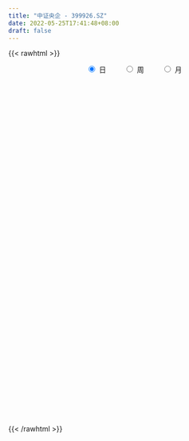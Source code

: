 ```yaml
---
title: "中证央企 - 399926.SZ"
date: 2022-05-25T17:41:48+08:00
draft: false
---
```

{{< rawhtml >}}
    <div style="text-align: center">
        <label style="padding: 1rem;"><input style="margin-right: .5rem" type="radio" name="period" value="D" checked onclick="period_change(this)">日</label>
        <label style="padding: 1rem;"><input style="margin-right: .5rem" type="radio" name="period" value="W" onclick="period_change(this)">周</label>
        <label style="padding: 1rem;"><input style="margin-right: .5rem" type="radio" name="period" value="M" onclick="period_change(this)">月</label>
    </div>
    <div id="chart" style="height: 700px;"></div> 
    <script type="text/javascript">
        const D_v = [262524224.0,255917914.0,270786932.0,260719290.0,312432414.0,366314425.0,449257968.0,411068235.0,290384275.0,252477029.0,273278946.0,300372162.0,263502737.0,265747741.0,258806956.0,221124894.0,232532186.0,277591249.0,316854218.0,310202043.0,364556472.0,369310477.0,312035122.0,313314485.0,268078000.0,458862332.0,413247933.0,434683196.0,390278798.0,371676283.0,355024451.0,336401543.0,269798619.0,230448372.0,220320278.0,257032518.0,241026993.0,246544992.0,256145874.0,289436187.0,263208317.0,260051185.0,203580274.0,218904246.0,170014455.0,170641976.0,161514568.0,166721945.0,120876131.0,147193424.0,224472298.0,257780763.0,200119705.0,191672034.0,199219386.0,193229832.0,227336849.0,205437792.0,151617468.0,156055939.0,158963097.0,159995038.0,204555728.0,183563510.0,195612215.0,188588013.0,220333549.0,227837878.0,145710269.0,114685583.0,158153510.0,117274740.0,82842561.0,141445642.0,103227763.0,118582198.0,133418197.0,86348633.0,106470195.0,114319804.0,96656558.0,89672254.0,105114079.0,64019246.0,67008229.0,63685942.0,94968234.0,93679773.0,155260258.0,118078132.0,117149045.0,132961659.0,163455637.0,153752982.0,130168177.0,206166625.0,141019100.0,137670611.0,135390316.0,129635430.0,119009399.0,93936078.0,92694495.0,85859331.0,70259644.0,128016539.0,255827920.0,183871064.0,225641292.0,171722148.0,134515260.0,135793315.0,124187728.0,99364891.0,140154671.0,116660841.0,91731332.0,112066683.0,108823968.0,88308105.0,93870848.0,104054933.0,133502009.0,116417426.0,95104952.0,133629585.0,128267443.0,96053484.0,71283919.0,79348032.0,73696381.0,75023168.0,66337534.0,86662726.0,74151960.0,68388943.0,105684477.0,109181845.0,117381216.0,97712058.0,118421455.0,86998358.0,82413150.0,103989531.0,70366376.0,72980750.0,67104221.0,76247380.0,109266119.0,97545974.0,26349434.0,114827856.0,107183959.0,79765426.0,74932196.0,86155036.0,82472284.0,69824257.0,90038502.0,96468454.0,80464123.0,66126351.0,59412531.0,91695110.0,91185725.0,67646967.0,75097728.0,59229740.0,61917009.0,58139411.0,66204837.0,55729232.0,49490854.0,77314765.0,88583670.0,89756070.0,65326042.0,94173731.0,81532656.0,92284739.0,117595769.0,80192303.0,91933287.0,82098624.0,117755703.0,120936213.0,142288814.0,87478461.0,101331979.0,81145822.0,56263862.0,54410090.0,77776788.0,67943941.0,85160912.0,79554921.0,129447655.0,147532135.0,109794270.0,83260584.0,87628603.0,58992551.0,71035560.0,64954729.0,77798165.0,82185069.0,83968396.0,106622348.0,89561792.0,83458265.0,71568443.0,78770241.0,67446162.0,123156992.0,79494052.0,71797379.0,67810847.0,55795841.0,111443581.0,69569226.0,52180244.0,46555100.0,44550013.0,44617837.0,51233424.0,40055727.0,63386060.0,62678530.0,55672692.0,77517444.0,66401238.0,48202733.0,51572836.0,52353373.0,44422087.0,40989832.0,45128068.0,52598687.0,40632235.0,40231247.0,42800456.0,37616531.0,35536064.0,41044838.0,38144290.0,39652034.0,83700884.0,69547630.0,53118454.0,59501538.0]
const D_histogram = [0.0,8.4970666667,16.4987891358,20.054713177,22.6899226113,26.9582437116,32.9145786676,33.1819826324,29.436139198,24.7180865899,21.6090222454,14.5111424709,1.2253284495,-3.6760423216,-13.7695145994,-30.8725288426,-34.3025588901,-29.9844957094,-30.5644868187,-42.7583916542,-53.2475171663,-48.5132495893,-52.3121553573,-58.7108735057,-69.4311301467,-70.0424182467,-68.5666034559,-73.0140338885,-62.3526859794,-43.5337728782,-24.277432542,-12.7162578025,-9.0765173657,-3.8045397685,7.0444777696,16.8296049434,24.1630001966,29.9919364887,36.9035310475,38.765737156,25.7792086743,15.2025649425,14.4725731701,11.2321187798,7.398691426,2.9876380273,6.6579143784,7.4474326914,6.9901024246,10.6652966804,21.4039245069,27.6468255355,29.887788288,32.7382121061,33.9303426662,34.3816231034,22.6067272283,16.2252111641,5.6916657126,-6.8002254981,-25.4722633992,-44.9298584622,-56.8903222991,-54.4247392353,-43.2784969659,-32.9820320039,-25.9710221342,-20.4027617921,-18.7308327232,-12.9159216281,-4.9379905362,0.2839110961,3.9351511898,3.9907181292,-0.1966844475,3.658192923,4.5889782433,6.3761821291,10.4247950953,14.0711211185,13.8755108934,14.7566210238,13.2616170659,12.5828777226,9.5580754647,9.1943810699,12.817647934,16.6601684971,22.9437799451,26.5935113933,26.6677799706,29.0433402931,31.4913564612,31.3703962856,31.6460610518,26.4961246974,23.8340472679,22.0893372183,20.3196813531,18.7039498282,14.0466663232,10.7659664304,7.8567733738,3.0071929598,-0.8612669225,2.1888372758,6.9385058921,11.9872772568,16.4848742333,17.6120995597,17.3121830381,14.8688542971,9.91108532,6.6801642887,4.1800517008,0.7979764001,0.0417746253,-0.3924987488,-2.1187263187,-3.5907805404,-3.8619921447,-4.6077072729,-12.9704555951,-17.697927476,-19.2773405486,-15.5515729637,-10.9729835001,-10.1892579851,-9.3863780878,-11.1790364341,-11.0805924183,-11.5136093036,-11.8248501208,-7.5516856785,-5.078816735,-3.6210553269,0.2802889205,3.7492549893,7.961378953,10.6130703034,11.0550182008,9.4241244585,8.3333719828,3.3925836855,0.928079596,-0.3212138459,-2.6097918665,-13.2339873749,-19.1275078409,-19.046085594,-27.193516635,-28.4650644249,-34.1620422829,-35.5288201083,-37.2082823347,-33.5323309924,-33.2846094358,-30.0086672011,-21.7479120152,-16.1035486144,-14.7273756421,-10.8823638562,-6.4946608646,-9.8649030044,-11.1459062584,-14.3206584021,-11.4864692055,-10.2785113792,-5.5347407791,-1.5791991708,3.3526678377,6.3481790082,8.0717977767,13.1607830637,17.9964403687,20.4491512272,21.6856255642,24.5764871863,24.8799304583,25.8455476972,18.2432130198,13.8535044565,7.6170174861,5.7203735263,9.2676390034,11.6469235123,13.441407489,15.1712654023,16.0043252192,14.320051298,10.3675869973,7.8373329245,7.9155399878,7.6677584698,7.3963014113,8.4926037541,10.855974536,14.6363762428,15.6668882374,15.8596102949,13.0802789044,11.1503005505,8.3076003429,4.4362323169,4.7764872703,4.8482019801,4.9428586677,6.5117696717,6.7528885716,4.6718070113,2.018618197,1.7837615301,0.9437020879,1.8617803139,2.7308973529,2.8935963505,0.9952386309,-0.1496686234,-3.6222763598,-6.6820781208,-8.1654305101,-9.3921034402,-9.0583696875,-9.0245280575,-8.9854446342,-8.8494039025,-6.3442241922,-4.4375212682,-2.8778992837,-5.1190127175,-9.224809042,-11.2665362394,-11.8755175182,-11.3276777952,-10.5807790645,-8.5888995124,-7.0598224772,-6.7880346533,-6.0209069285,-4.2600209311,-2.2579151779,-1.5204728645,-0.9893693462,-0.1696485748,0.6859600951,1.5749550043,5.7749638804,8.1766312701,9.6764846655,10.6383096593]
const D_fast = [0.0,10.6213333333,22.7477530864,31.3173554219,39.625045509,50.6329275372,64.8179071601,73.380806783,76.9939981481,78.4554671875,80.7486584043,77.2785642476,64.2990823385,58.478700987,44.9428500594,20.1217036055,8.1160338355,4.9379730889,-3.283139725,-26.1666424741,-49.9676472778,-57.3616920981,-74.2386367054,-95.3150732302,-123.393112408,-141.5150050697,-157.1808411428,-179.8817800476,-184.8086036333,-176.8731337517,-163.686151551,-155.3040412621,-153.9334301667,-149.6125875117,-137.0024505311,-123.0099221215,-109.6357768191,-96.3088564048,-80.1713790841,-68.6177386866,-75.1594649998,-81.935467496,-79.0473159759,-79.4797406712,-81.4634951685,-85.1276390604,-79.7928841147,-77.1415076288,-75.8513122894,-69.5097938635,-53.4201849103,-40.2655774978,-30.5526676733,-19.5176908287,-9.842974602,-0.796288389,-6.9195024571,-9.2447157302,-18.3553447536,-32.5472923388,-57.5873960897,-88.2774557682,-114.4605001799,-125.6011019249,-125.274483897,-123.2235269361,-122.7052725999,-122.2377027057,-125.2484818177,-122.6625511296,-115.9191176717,-110.6262382655,-105.9912103743,-104.9379639026,-109.1745375912,-104.40511199,-102.3270821088,-98.9458326907,-92.2910209507,-85.1269146478,-81.8536471496,-77.2833817633,-75.4629814547,-72.9960013673,-73.6312847591,-71.6963838864,-64.8687050387,-56.8611423514,-44.8415859171,-34.5434766206,-27.8022630506,-18.1658676548,-7.8450123715,-0.1233734757,8.0638065535,9.5379013734,12.8343357609,16.6119600159,19.922224489,22.9824804211,21.8368634969,21.2476552117,20.3026554986,16.2048733245,12.1210967115,15.7184102289,22.2027053182,30.2482959971,38.8671115318,44.3973617482,48.4254909861,49.6993758193,47.2193781722,45.6584982131,44.2033985505,41.0208173498,40.2750592313,39.74266117,37.4867520204,35.1170026636,33.8802930232,31.9826510767,20.3772888557,11.2253351059,4.8265868961,4.66446124,6.4998048287,4.7362158474,3.1925012228,-1.3949162321,-4.0666203209,-7.3780395321,-10.6454928795,-8.2602498568,-7.0570850971,-6.5045875206,-2.5331710432,1.873108773,8.0755774749,13.3805364011,16.5862388488,17.3113762211,18.3039667411,14.2113243652,11.9788401747,10.6492432713,7.7082172841,-6.2244750681,-16.8998724942,-21.5799716458,-36.5257818456,-44.9135957417,-59.1510841704,-69.4000670228,-80.3815998329,-85.0887312387,-93.1621620411,-97.3883866066,-94.5646094245,-92.9461331773,-95.2518041155,-94.1273832937,-91.3633455183,-97.1998134091,-101.2672932278,-108.022209972,-108.0596380767,-109.4213080952,-106.0612226899,-102.5004808744,-96.7304469064,-92.1478909838,-88.4063227712,-80.0271417183,-70.6923743211,-63.1273756558,-56.4694949277,-47.434511509,-40.9110856225,-33.4840814593,-36.5256128818,-37.4519453309,-41.7841779298,-42.250728508,-36.38655328,-31.0955378931,-25.9407020442,-20.4180277802,-15.5838866586,-13.6881477552,-15.0487153066,-15.6196361483,-13.562544088,-11.8933859886,-10.3157676942,-7.096314413,-2.018949997,5.4205457704,10.3677798244,14.5254044557,15.0161427912,15.8737395749,15.1079394531,12.3456295063,13.8800062773,15.1637714822,16.4941428366,19.6909962586,21.6203373014,20.7072074939,18.5586732288,18.7697569445,18.1656230243,19.5491463287,21.1009877059,21.9870857912,20.3375377293,19.1552133192,14.7770364928,10.0467152016,6.5220051848,2.9473063946,1.0164477254,-1.205842659,-3.4131203942,-5.4894306381,-4.5703069758,-3.7729843689,-2.9328372054,-6.4537038185,-12.8657024036,-17.7240636607,-21.3019243191,-23.5860040449,-25.4843000803,-25.6396454063,-25.8755239904,-27.3007448299,-28.0388438371,-27.3429630726,-25.9053361137,-25.5480120165,-25.2642508347,-24.486942207,-23.4598435134,-22.1771098531,-16.5333600069,-12.0875347997,-8.1685602379,-4.5471578292]
const D_slow = [0.0,2.1242666667,6.2489639506,11.2626422449,16.9351228977,23.6746838256,31.9033284925,40.1988241506,47.5578589501,53.7373805976,59.1396361589,62.7674217767,63.073753889,62.1547433086,58.7123646588,50.9942324481,42.4185927256,34.9224687983,27.2813470936,16.5917491801,3.2798698885,-8.8484425088,-21.9264813482,-36.6041997246,-53.9619822613,-71.4725868229,-88.6142376869,-106.867746159,-122.4559176539,-133.3393608735,-139.408719009,-142.5877834596,-144.856912801,-145.8080477431,-144.0469283007,-139.8395270649,-133.7987770157,-126.3007928935,-117.0749101317,-107.3834758427,-100.9386736741,-97.1380324385,-93.5198891459,-90.711859451,-88.8621865945,-88.1152770877,-86.4507984931,-84.5889403202,-82.8414147141,-80.175090544,-74.8241094172,-67.9124030334,-60.4404559613,-52.2559029348,-43.7733172683,-35.1779114924,-29.5262296853,-25.4699268943,-24.0470104662,-25.7470668407,-32.1151326905,-43.3475973061,-57.5701778808,-71.1763626897,-81.9959869311,-90.2414949321,-96.7342504657,-101.8349409137,-106.5176490945,-109.7466295015,-110.9811271356,-110.9101493615,-109.9263615641,-108.9286820318,-108.9778531437,-108.0633049129,-106.9160603521,-105.3220148198,-102.715816046,-99.1980357664,-95.729158043,-92.0400027871,-88.7245985206,-85.5788790899,-83.1893602238,-80.8907649563,-77.6863529728,-73.5213108485,-67.7853658622,-61.1369880139,-54.4700430212,-47.209207948,-39.3363688327,-31.4937697613,-23.5822544983,-16.958223324,-10.999711507,-5.4773772024,-0.3974568641,4.2785305929,7.7901971737,10.4816887813,12.4458821248,13.1976803647,12.9823636341,13.529572953,15.2641994261,18.2610187403,22.3822372986,26.7852621885,31.113307948,34.8305215223,37.3082928523,38.9783339244,40.0233468496,40.2228409497,40.233284606,40.1351599188,39.6054783391,38.707783204,37.7422851678,36.5903583496,33.3477444508,28.9232625818,24.1039274447,20.2160342038,17.4727883287,14.9254738325,12.5788793105,9.784120202,7.0139720974,4.1355697715,1.1793572413,-0.7085641783,-1.9782683621,-2.8835321938,-2.8134599637,-1.8761462163,0.1141985219,2.7674660978,5.531220648,7.8872517626,9.9705947583,10.8187406797,11.0507605787,10.9704571172,10.3180091506,7.0095123069,2.2276353466,-2.5338860518,-9.3322652106,-16.4485313168,-24.9890418875,-33.8712469146,-43.1733174983,-51.5564002463,-59.8775526053,-67.3797194056,-72.8166974094,-76.8425845629,-80.5244284735,-83.2450194375,-84.8686846537,-87.3349104048,-90.1213869694,-93.7015515699,-96.5731688712,-99.142796716,-100.5264819108,-100.9212817035,-100.0831147441,-98.496069992,-96.4781205479,-93.187924782,-88.6888146898,-83.576526883,-78.1551204919,-72.0109986954,-65.7910160808,-59.3296291565,-54.7688259016,-51.3054497874,-49.4011954159,-47.9711020343,-45.6541922835,-42.7424614054,-39.3821095331,-35.5892931826,-31.5882118778,-28.0081990533,-25.4163023039,-23.4569690728,-21.4780840759,-19.5611444584,-17.7120691056,-15.588918167,-12.874924533,-9.2158304724,-5.299108413,-1.3342058393,1.9358638868,4.7234390245,6.8003391102,7.9093971894,9.103519007,10.315569502,11.5512841689,13.1792265869,14.8674487298,16.0354004826,16.5400550319,16.9859954144,17.2219209364,17.6873660148,18.3700903531,19.0934894407,19.3422990984,19.3048819425,18.3993128526,16.7287933224,14.6874356949,12.3394098348,10.0748174129,7.8186853986,5.57232424,3.3599732644,1.7739172163,0.6645368993,-0.0549379216,-1.334691101,-3.6408933615,-6.4575274214,-9.4264068009,-12.2583262497,-14.9035210158,-17.0507458939,-18.8157015132,-20.5127101765,-22.0179369086,-23.0829421414,-23.6474209359,-24.027539152,-24.2748814886,-24.3172936323,-24.1458036085,-23.7520648574,-22.3083238873,-20.2641660698,-17.8450449034,-15.1854674886]
const D_data = [['2015-05-29', 2772.308, 2776.695, 2665.636, 2825.775],['2015-06-01', 2785.83, 2909.841, 2772.896, 2910.428],['2015-06-02', 2916.139, 2959.055, 2892.394, 2959.654],['2015-06-03', 2966.055, 2950.632, 2900.285, 2971.975],['2015-06-04', 2953.837, 2975.083, 2796.034, 2975.692],['2015-06-05', 3019.898, 3037.142, 2957.852, 3047.339],['2015-06-08', 3067.969, 3114.081, 3039.697, 3125.154],['2015-06-09', 3135.288, 3091.366, 3048.444, 3135.288],['2015-06-10', 3046.693, 3063.043, 3015.902, 3101.773],['2015-06-11', 3056.567, 3056.876, 3022.181, 3069.523],['2015-06-12', 3066.414, 3082.477, 3037.912, 3087.723],['2015-06-15', 3089.528, 3027.99, 3019.091, 3106.788],['2015-06-16', 2991.978, 2910.404, 2883.36, 3004.512],['2015-06-17', 2914.658, 2974.104, 2851.755, 2984.152],['2015-06-18', 2961.142, 2869.941, 2867.965, 2980.753],['2015-06-19', 2812.551, 2698.152, 2695.509, 2851.186],['2015-06-23', 2699.895, 2794.306, 2587.803, 2794.798],['2015-06-24', 2812.505, 2873.539, 2791.203, 2875.46],['2015-06-25', 2888.169, 2802.4, 2769.234, 2920.642],['2015-06-26', 2716.515, 2595.813, 2563.991, 2769.317],['2015-06-29', 2660.599, 2518.461, 2402.083, 2665.435],['2015-06-30', 2491.9, 2652.393, 2390.152, 2655.853],['2015-07-01', 2605.671, 2505.254, 2499.84, 2670.917],['2015-07-02', 2500.308, 2396.196, 2342.105, 2510.518],['2015-07-03', 2304.592, 2237.602, 2208.473, 2390.344],['2015-07-06', 2415.748, 2268.57, 2193.771, 2415.748],['2015-07-07', 2188.552, 2229.954, 2138.38, 2244.183],['2015-07-08', 2065.166, 2076.788, 2038.338, 2141.527],['2015-07-09', 2027.748, 2212.285, 1992.431, 2233.257],['2015-07-10', 2221.64, 2333.749, 2202.42, 2373.457],['2015-07-13', 2352.302, 2395.852, 2318.383, 2433.672],['2015-07-14', 2379.844, 2348.029, 2310.34, 2430.931],['2015-07-15', 2310.601, 2260.7, 2222.078, 2336.102],['2015-07-16', 2241.012, 2279.413, 2192.181, 2319.393],['2015-07-17', 2292.47, 2373.68, 2283.225, 2392.292],['2015-07-20', 2379.907, 2405.665, 2361.729, 2427.954],['2015-07-21', 2373.986, 2418.32, 2356.512, 2442.076],['2015-07-22', 2406.881, 2438.367, 2383.59, 2449.475],['2015-07-23', 2438.707, 2496.014, 2433.257, 2506.751],['2015-07-24', 2499.453, 2470.901, 2450.072, 2551.126],['2015-07-27', 2419.475, 2265.62, 2264.837, 2468.352],['2015-07-28', 2173.284, 2234.19, 2141.028, 2298.536],['2015-07-29', 2254.519, 2325.24, 2212.546, 2327.788],['2015-07-30', 2319.109, 2280.161, 2266.906, 2374.175],['2015-07-31', 2254.107, 2248.186, 2225.279, 2297.105],['2015-08-03', 2214.145, 2210.099, 2173.436, 2239.479],['2015-08-04', 2208.009, 2300.8, 2203.623, 2301.223],['2015-08-05', 2302.58, 2270.243, 2255.349, 2325.25],['2015-08-06', 2223.931, 2249.356, 2218.769, 2285.016],['2015-08-07', 2271.947, 2305.344, 2270.752, 2310.461],['2015-08-10', 2348.199, 2434.826, 2344.879, 2442.896],['2015-08-11', 2442.3, 2434.074, 2411.807, 2464.871],['2015-08-12', 2409.846, 2420.883, 2404.846, 2453.995],['2015-08-13', 2408.58, 2459.455, 2379.232, 2459.893],['2015-08-14', 2471.385, 2469.567, 2448.168, 2488.525],['2015-08-17', 2456.865, 2486.548, 2441.535, 2493.935],['2015-08-18', 2486.749, 2320.824, 2318.76, 2490.692],['2015-08-19', 2252.003, 2350.826, 2209.215, 2366.777],['2015-08-20', 2326.998, 2258.134, 2257.779, 2338.239],['2015-08-21', 2222.617, 2167.085, 2153.265, 2260.527],['2015-08-24', 2088.807, 1987.925, 1983.303, 2098.36],['2015-08-25', 1859.877, 1840.906, 1832.124, 1921.759],['2015-08-26', 1845.031, 1801.492, 1763.215, 1913.226],['2015-08-27', 1837.818, 1902.64, 1790.516, 1903.653],['2015-08-28', 1928.858, 1998.208, 1917.235, 2000.9],['2015-08-31', 1990.134, 2002.814, 1930.365, 2004.07],['2015-09-01', 1964.985, 1971.564, 1900.192, 1979.28],['2015-09-02', 1882.08, 1954.806, 1878.732, 1985.26],['2015-09-07', 1948.783, 1895.009, 1888.147, 1992.637],['2015-09-08', 1874.937, 1939.103, 1839.279, 1943.988],['2015-09-09', 1946.169, 1980.716, 1936.633, 1992.83],['2015-09-10', 1950.767, 1964.276, 1942.659, 1993.804],['2015-09-11', 1957.612, 1954.592, 1935.741, 1977.004],['2015-09-14', 1975.816, 1907.131, 1863.243, 1982.298],['2015-09-15', 1861.288, 1828.687, 1818.976, 1882.687],['2015-09-16', 1822.383, 1914.488, 1809.635, 1930.748],['2015-09-17', 1901.879, 1878.78, 1878.78, 1950.132],['2015-09-18', 1885.58, 1886.139, 1869.667, 1902.479],['2015-09-21', 1870.555, 1922.218, 1864.082, 1923.716],['2015-09-22', 1923.617, 1933.481, 1917.766, 1952.789],['2015-09-23', 1901.919, 1891.991, 1882.44, 1919.501],['2015-09-24', 1899.79, 1905.441, 1885.642, 1912.955],['2015-09-25', 1899.163, 1872.334, 1854.233, 1913.407],['2015-09-28', 1867.715, 1874.6, 1837.951, 1877.886],['2015-09-29', 1845.679, 1831.979, 1823.386, 1852.862],['2015-09-30', 1843.77, 1851.955, 1838.008, 1864.549],['2015-10-08', 1918.247, 1908.299, 1904.363, 1926.569],['2015-10-09', 1911.985, 1932.355, 1906.134, 1939.325],['2015-10-12', 1939.77, 1996.26, 1937.173, 2018.586],['2015-10-13', 1981.425, 2000.899, 1976.461, 2005.661],['2015-10-14', 1996.222, 1979.328, 1977.308, 2010.44],['2015-10-15', 1976.442, 2029.947, 1975.396, 2029.947],['2015-10-16', 2044.108, 2062.088, 2029.033, 2064.791],['2015-10-19', 2068.315, 2056.398, 2035.825, 2079.891],['2015-10-20', 2052.421, 2083.175, 2038.009, 2083.465],['2015-10-21', 2084.219, 2022.396, 1987.973, 2103.211],['2015-10-22', 2004.5, 2050.604, 1995.154, 2055.078],['2015-10-23', 2053.962, 2067.417, 2036.759, 2074.996],['2015-10-26', 2088.941, 2074.185, 2058.15, 2094.468],['2015-10-27', 2062.746, 2082.882, 2015.282, 2085.983],['2015-10-28', 2071.115, 2041.748, 2036.906, 2083.21],['2015-10-29', 2048.948, 2048.733, 2034.744, 2066.644],['2015-10-30', 2043.14, 2045.709, 2021.884, 2065.869],['2015-11-02', 2018.196, 2006.522, 2004.283, 2047.167],['2015-11-03', 2010.893, 1997.89, 1989.807, 2020.674],['2015-11-04', 2004.361, 2084.825, 2004.361, 2084.825],['2015-11-05', 2084.646, 2133.025, 2080.331, 2179.531],['2015-11-06', 2126.191, 2173.369, 2121.089, 2177.723],['2015-11-09', 2168.868, 2206.714, 2168.868, 2225.569],['2015-11-10', 2185.879, 2196.943, 2181.179, 2215.242],['2015-11-11', 2194.611, 2199.466, 2172.573, 2202.319],['2015-11-12', 2204.095, 2182.791, 2168.659, 2205.342],['2015-11-13', 2161.646, 2146.291, 2140.383, 2180.711],['2015-11-16', 2113.226, 2157.827, 2111.39, 2157.976],['2015-11-17', 2171.949, 2161.439, 2157.189, 2207.366],['2015-11-18', 2163.282, 2142.149, 2137.485, 2175.616],['2015-11-19', 2144.417, 2169.918, 2134.383, 2170.374],['2015-11-20', 2172.607, 2176.322, 2164.031, 2186.563],['2015-11-23', 2175.517, 2158.949, 2152.269, 2190.659],['2015-11-24', 2155.565, 2156.754, 2125.759, 2157.952],['2015-11-25', 2159.256, 2169.542, 2151.737, 2170.3],['2015-11-26', 2175.389, 2162.74, 2159.371, 2182.97],['2015-11-27', 2153.813, 2040.465, 2026.879, 2156.156],['2015-11-30', 2039.125, 2042.631, 1976.75, 2062.011],['2015-12-01', 2042.29, 2053.907, 2024.711, 2071.185],['2015-12-02', 2051.176, 2115.409, 2038.244, 2116.519],['2015-12-03', 2110.611, 2140.675, 2102.426, 2144.665],['2015-12-04', 2123.76, 2101.47, 2096.173, 2129.004],['2015-12-07', 2102.154, 2100.116, 2085.072, 2108.425],['2015-12-08', 2089.328, 2058.227, 2056.01, 2089.363],['2015-12-09', 2053.128, 2069.591, 2051.357, 2076.202],['2015-12-10', 2066.673, 2053.739, 2050.719, 2088.295],['2015-12-11', 2044.923, 2044.248, 2027.977, 2055.034],['2015-12-14', 2026.978, 2104.719, 2024.243, 2104.877],['2015-12-15', 2099.797, 2095.195, 2086.389, 2108.91],['2015-12-16', 2098.188, 2089.296, 2083.338, 2103.472],['2015-12-17', 2101.758, 2132.725, 2101.758, 2137.785],['2015-12-18', 2140.843, 2148.594, 2139.044, 2169.293],['2015-12-21', 2141.583, 2183.338, 2139.895, 2190.073],['2015-12-22', 2184.656, 2190.076, 2169.462, 2190.521],['2015-12-23', 2189.551, 2180.071, 2179.5, 2209.462],['2015-12-24', 2175.125, 2160.046, 2138.347, 2179.77],['2015-12-25', 2157.838, 2167.84, 2150.793, 2173.886],['2015-12-28', 2170.401, 2109.402, 2109.402, 2174.139],['2015-12-29', 2105.459, 2123.642, 2097.372, 2123.933],['2015-12-30', 2125.23, 2130.612, 2108.234, 2131.196],['2015-12-31', 2127.708, 2108.324, 2108.115, 2135.749],['2016-01-04', 2113.701, 1963.654, 1963.648, 2116.471],['2016-01-05', 1906.219, 1965.78, 1902.653, 1990.002],['2016-01-06', 1968.312, 2009.545, 1965.748, 2010.61],['2016-01-07', 1978.491, 1865.071, 1861.496, 1978.491],['2016-01-08', 1909.733, 1901.495, 1826.71, 1932.055],['2016-01-11', 1869.301, 1798.982, 1798.903, 1894.081],['2016-01-12', 1806.041, 1801.886, 1771.263, 1818.503],['2016-01-13', 1812.409, 1754.97, 1754.783, 1822.263],['2016-01-14', 1708.98, 1792.334, 1705.652, 1794.358],['2016-01-15', 1778.89, 1725.203, 1715.689, 1791.002],['2016-01-18', 1694.892, 1738.208, 1694.223, 1757.302],['2016-01-19', 1736.659, 1801.201, 1728.334, 1805.184],['2016-01-20', 1791.16, 1780.247, 1767.486, 1809.459],['2016-01-21', 1754.482, 1722.17, 1722.17, 1795.382],['2016-01-22', 1740.793, 1745.303, 1704.942, 1757.899],['2016-01-25', 1754.71, 1755.462, 1741.082, 1766.99],['2016-01-26', 1737.183, 1642.099, 1638.9, 1747.312],['2016-01-27', 1649.259, 1634.547, 1572.697, 1655.231],['2016-01-28', 1619.264, 1575.351, 1570.614, 1634.124],['2016-01-29', 1575.074, 1625.793, 1570.999, 1637.59],['2016-02-01', 1622.486, 1593.654, 1572.541, 1625.047],['2016-02-02', 1595.818, 1633.517, 1595.526, 1638.964],['2016-02-03', 1616.11, 1630.001, 1604.428, 1634.991],['2016-02-04', 1635.939, 1652.718, 1635.939, 1661.63],['2016-02-05', 1653.187, 1639.675, 1638.873, 1657.452],['2016-02-15', 1593.143, 1628.407, 1591.239, 1637.004],['2016-02-16', 1637.667, 1684.069, 1637.667, 1687.644],['2016-02-17', 1682.225, 1707.359, 1679.526, 1709.712],['2016-02-18', 1714.543, 1700.412, 1697.561, 1719.547],['2016-02-19', 1696.717, 1700.556, 1687.212, 1707.648],['2016-02-22', 1719.961, 1740.359, 1714.252, 1746.249],['2016-02-23', 1740.103, 1726.622, 1707.899, 1742.295],['2016-02-24', 1720.631, 1749.811, 1716.513, 1749.968],['2016-02-25', 1746.998, 1633.956, 1626.183, 1746.998],['2016-02-26', 1647.155, 1646.998, 1617.186, 1658.945],['2016-02-29', 1641.793, 1596.438, 1567.049, 1642.039],['2016-03-01', 1598.341, 1627.169, 1586.713, 1637.338],['2016-03-02', 1628.737, 1699.227, 1628.002, 1701.239],['2016-03-03', 1700.162, 1702.761, 1695.9, 1715.846],['2016-03-04', 1695.695, 1710.973, 1675.071, 1717.39],['2016-03-07', 1722.251, 1725.87, 1710.23, 1737.031],['2016-03-08', 1724.785, 1729.312, 1667.988, 1729.781],['2016-03-09', 1691.147, 1703.372, 1676.94, 1703.754],['2016-03-10', 1693.567, 1665.742, 1665.102, 1703.097],['2016-03-11', 1652.304, 1669.798, 1647.89, 1673.911],['2016-03-14', 1681.155, 1698.961, 1676.957, 1716.518],['2016-03-15', 1694.388, 1697.744, 1673.464, 1699.009],['2016-03-16', 1694.378, 1699.428, 1691.962, 1706.921],['2016-03-17', 1703.738, 1722.818, 1693.362, 1730.938],['2016-03-18', 1729.812, 1753.833, 1725.893, 1765.878],['2016-03-21', 1768.813, 1796.937, 1765.637, 1805.31],['2016-03-22', 1784.082, 1786.662, 1776.503, 1800.043],['2016-03-23', 1781.211, 1791.673, 1772.786, 1794.372],['2016-03-24', 1777.628, 1759.066, 1759.066, 1784.7],['2016-03-25', 1756.364, 1767.142, 1752.487, 1770.884],['2016-03-28', 1774.4, 1751.387, 1747.12, 1786.169],['2016-03-29', 1751.629, 1726.439, 1718.402, 1754.59],['2016-03-30', 1740.352, 1774.567, 1740.352, 1774.916],['2016-03-31', 1782.412, 1777.573, 1770.671, 1791.136],['2016-04-01', 1774.786, 1783.808, 1752.632, 1783.825],['2016-04-05', 1780.326, 1813.173, 1776.114, 1816.773],['2016-04-06', 1804.586, 1808.774, 1795.031, 1815.746],['2016-04-07', 1814.656, 1781.467, 1781.037, 1816.886],['2016-04-08', 1769.54, 1766.46, 1752.122, 1773.626],['2016-04-11', 1780.643, 1792.859, 1780.643, 1804.188],['2016-04-12', 1791.466, 1785.894, 1773.472, 1793.479],['2016-04-13', 1797.846, 1811.766, 1797.846, 1830.819],['2016-04-14', 1821.528, 1820.424, 1804.896, 1825.87],['2016-04-15', 1823.003, 1819.305, 1812.151, 1827.242],['2016-04-18', 1807.998, 1793.065, 1787.225, 1807.998],['2016-04-19', 1801.496, 1797.35, 1788.422, 1805.517],['2016-04-20', 1802.162, 1756.815, 1717.06, 1804.329],['2016-04-21', 1746.261, 1742.628, 1738.357, 1765.046],['2016-04-22', 1731.685, 1746.337, 1728.241, 1746.61],['2016-04-25', 1740.905, 1737.075, 1722.165, 1741.904],['2016-04-26', 1735.715, 1748.4, 1730.456, 1748.716],['2016-04-27', 1749.059, 1739.651, 1737.63, 1754.394],['2016-04-28', 1741.059, 1733.635, 1716.184, 1743.698],['2016-04-29', 1727.893, 1728.798, 1724.903, 1736.163],['2016-05-03', 1729.09, 1759.928, 1723.205, 1760.16],['2016-05-04', 1754.189, 1760.243, 1750.764, 1768.019],['2016-05-05', 1757.569, 1762.405, 1751.72, 1765.424],['2016-05-06', 1762.202, 1709.598, 1709.598, 1764.853],['2016-05-09', 1700.619, 1662.877, 1657.746, 1700.619],['2016-05-10', 1657.442, 1663.111, 1656.238, 1673.12],['2016-05-11', 1669.088, 1663.444, 1652.824, 1676.012],['2016-05-12', 1647.752, 1666.908, 1632.438, 1669.813],['2016-05-13', 1662.538, 1662.175, 1655.432, 1675.164],['2016-05-16', 1656.578, 1675.231, 1650.373, 1675.231],['2016-05-17', 1674.279, 1670.137, 1663.817, 1680.559],['2016-05-18', 1660.717, 1650.891, 1635.795, 1660.83],['2016-05-19', 1648.31, 1651.736, 1648.028, 1664.333],['2016-05-20', 1643.592, 1663.703, 1639.445, 1663.824],['2016-05-23', 1664.985, 1670.984, 1663.316, 1674.981],['2016-05-24', 1668.303, 1657.643, 1650.987, 1668.407],['2016-05-25', 1666.652, 1654.041, 1650.223, 1671.132],['2016-05-26', 1653.005, 1657.389, 1635.278, 1661.493],['2016-05-27', 1656.308, 1659.132, 1651.666, 1666.44],['2016-05-30', 1655.999, 1661.773, 1645.411, 1667.381],['2016-05-31', 1662.666, 1716.755, 1662.666, 1717.241],['2016-06-01', 1715.76, 1714.695, 1711.984, 1724.725],['2016-06-02', 1712.801, 1718.431, 1707.876, 1718.918],['2016-06-03', 1722.408, 1724.171, 1713.466, 1729.112]]
const W_v = [158121238.0,167788323.0,122900121.0,186941578.0,126728696.0,130636215.0,108601048.0,91732859.0,76968060.0,129191880.0,107037025.0,140777956.0,110822130.0,176238898.0,205060287.0,145719956.0,142895826.0,92799840.0,125335103.0,82362240.0,95610753.0,105805721.0,94314902.0,67489813.0,160572772.0,149574178.0,116907100.0,158505394.0,158794473.0,194648797.0,210719625.0,186371489.0,219794867.0,159106660.0,121834708.0,56506123.0,141939818.0,163249982.0,191552796.0,114647002.0,169042111.0,136519048.0,121651583.0,158239131.0,119306053.0,132576088.0,82471540.0,106860900.0,114903450.0,122483260.0,116660014.0,93578175.0,100269219.0,109346120.0,101078618.0,109197389.0,109590142.0,146956014.0,175176936.0,125734364.0,121478222.0,136277211.0,119307774.0,135699794.0,119257925.0,120929663.0,106228587.0,85836983.0,101331447.0,182366904.0,205853118.0,225147594.0,221060632.0,114746852.0,236566586.0,289121834.0,292382693.0,314891064.0,299643022.0,235079770.0,219059175.0,265773726.0,184191405.0,200198355.0,185993316.0,90127813.0,144646853.0,149019249.0,167030749.0,62119641.0,168599746.0,192163366.0,227893781.0,216244043.0,168139873.0,73100941.0,153879550.0,245948283.0,191918861.0,217791318.0,207090786.0,193242147.0,168104078.0,176660394.0,236002921.0,186577707.0,231906013.0,220242877.0,430126066.0,155554934.0,227904642.0,32254650.0,187901671.0,239252219.0,216262946.0,224010478.0,165953673.0,175048617.0,271843591.0,234606650.0,274047089.0,179143019.0,166040875.0,143163948.0,122211471.0,154068070.0,135510361.0,152145719.0,111800586.0,29354602.0,240810862.0,268823046.0,245351909.0,232467337.0,205765735.0,220046470.0,241653985.0,187135741.0,221849679.0,167054872.0,157751455.0,89560074.0,139227366.0,163404856.0,129033145.0,142789860.0,107978507.0,154211782.0,163277576.0,138704496.0,206158695.0,225703022.0,287973023.0,306901447.0,432160641.0,365708209.0,310144198.0,314325692.0,251223445.0,381513660.0,310807755.0,462885300.0,415991403.0,157502839.0,278033711.0,472686395.0,322678547.0,537567921.0,636174661.0,677191380.0,394920400.0,830134754.0,1292308637.0,1399375807.0,1212194286.0,1344541655.0,765169700.0,1243693692.0,794139045.0,1012191259.0,751923421.0,691328737.0,538871496.0,213203971.0,441543597.0,750975758.0,732779748.0,1258293234.0,1317180896.0,1283160808.0,1151657741.0,1649183383.0,1889815852.0,1466410603.0,1326677035.0,1194581104.0,1124297892.0,1560641968.0,1466170975.0,1676466453.0,1309554490.0,1137179696.0,1627294556.0,2068748542.0,1411993263.0,1290186564.0,1115758477.0,766948044.0,1073264186.0,933677880.0,902689588.0,636759440.0,618666663.0,583022433.0,512232890.0,194713417.0,188648007.0,686904731.0,768777495.0,570665718.0,723834498.0,791859743.0,559978418.0,528559863.0,569472890.0,365689034.0,444069951.0,502926237.0,314440878.0,424236763.0,430508901.0,402921687.0,385038061.0,301220229.0,370471401.0,465779198.0,555012641.0,380630214.0,439884217.0,487208143.0,379941919.0,351210848.0,420664826.0,356799739.0,227012101.0,259254726.0,262952267.0,219580069.0,195142179.0,305520540.0]
const W_histogram = [0.0,-3.1772262108,-7.8595641685,-11.5271657003,-15.6546042281,-14.0658159377,-15.4550286496,-16.7225487224,-16.6760881999,-17.3615794499,-19.9883193818,-17.5461044412,-19.387655311,-12.9684295939,-5.7443450746,-2.5085487109,-2.0471022284,-2.5758514936,-2.9846753934,-4.2054352464,-7.83514661,-10.1167717227,-10.7561999846,-11.9997828129,-8.5484649412,-2.1624328898,2.7428153329,6.9513864563,10.3616197457,15.6401062779,19.4531759332,20.6363574536,18.8890847986,15.1342618028,9.5499010826,7.4064874193,7.9114531692,9.9242723053,10.566954846,12.6327707952,11.4741426412,8.3344413852,6.3393363332,6.3426815055,3.1865650053,2.2258585442,0.0651706603,-2.7461388546,-4.1260607702,-5.7403761795,-7.1777265295,-9.3365306095,-10.3056429546,-8.8067611026,-9.2399889197,-9.7241567488,-10.8977023248,-7.3943376555,-4.6168823475,-6.0602034819,-3.8261614984,-1.3417307896,1.5013750735,1.4193136604,3.380527684,2.655921297,0.3943152808,-0.093917003,-1.7901241337,1.0405879498,6.3113315275,9.7211935714,15.3391047495,20.062015244,21.0069698534,23.5008821965,23.315926188,26.4355702144,27.5748373218,22.2652163755,19.572374576,14.7315880521,8.632020224,6.2827001023,1.1348609651,-2.4432808276,-5.6518469808,-5.770666879,-8.5255124305,-8.5769234395,-6.4425068114,-2.5887932612,-0.2261884627,1.6105300028,-1.113557905,-5.1792986285,-11.0121030307,-17.8296502417,-20.2845377065,-19.4976465283,-19.7681587091,-17.9981010547,-14.8247488598,-11.5388778113,-8.1166864701,-6.2090378841,-3.4533941694,0.0606136458,6.2731225077,8.0989942449,7.0898226693,6.6695336294,8.0656680917,7.5186178301,5.0108968885,4.1213599873,1.5189811485,1.1015828209,3.0429587822,5.5544277888,6.9552628866,6.0989246622,1.4834028274,-0.5196925539,-2.2100354313,-5.9613632428,-8.3544254223,-7.1971698711,-6.8651640792,-5.7043369834,-2.5348234549,-0.623847177,-1.4265309586,-1.8076814262,-3.4854340509,-2.8624227983,-2.5198098812,-1.0325219316,2.3838794836,3.3052132999,1.7187693823,0.2960053825,-1.2539026767,-1.2245670397,-0.3266687499,0.9185018761,1.2547231375,3.0613560513,2.7342574356,3.6124667174,5.4425446982,6.7662330583,7.4628212223,10.4505435108,14.1574127578,16.423183448,17.9291182123,18.4126928686,16.7177331894,19.1449419369,19.9636300558,18.9427452295,18.1768006788,17.1812321959,16.2255457906,13.430075483,8.7715331947,9.7703861082,9.8796382862,9.9428947021,9.2671548176,15.4299308986,27.4669089392,36.2818975439,47.705547732,52.8289459163,56.1110941743,54.6444601329,52.0231935912,44.9122313213,32.0974321868,16.0091237877,8.5543946971,3.3150381062,1.1927586683,-4.8903096345,-6.1614715152,2.5825289081,9.384391656,17.8384957816,26.660243185,42.2415700026,52.9167959702,59.1638584576,48.7620793433,40.9736595448,43.9336791941,38.447847486,47.220908447,50.6356974386,22.9777100522,-4.7628972865,-47.4193784048,-68.0845725608,-77.3151457419,-75.0625073057,-85.9769867772,-86.5154056448,-73.4922616503,-82.2682065748,-95.5334837223,-102.6919380851,-102.6572832646,-102.2368204718,-97.8760559841,-91.4706432028,-77.4795063645,-56.142314883,-39.1305024607,-27.3577930005,-9.8913259086,0.3757837621,9.2359632973,6.1422057842,8.2674056017,5.9885262499,11.3659612623,15.8035432459,14.3569918693,-0.1356836879,-20.0965778849,-29.8593797321,-41.5599611384,-45.2542520496,-40.6341843758,-38.2556455026,-29.8188665582,-24.6696341199,-13.8040666416,-4.4073079366,3.8005173098,8.6535181708,15.6092079345,15.4535253351,14.3508610255,12.5737407564,8.6372601148,6.6579434441,5.6046995528,9.6166862581]
const W_fast = [0.0,-3.9715327635,-10.6187617633,-17.1681547202,-25.2092443051,-27.1369099991,-32.3898798733,-37.8380371267,-41.9605986542,-46.9864847666,-54.610304544,-56.5546157138,-63.2430804113,-60.0659620927,-54.2779638421,-51.669304656,-51.7196337307,-52.8923458692,-54.0473386174,-56.319457282,-61.9079552981,-66.7187733415,-70.0472515995,-74.290780131,-72.9765784946,-67.1311546656,-61.5402026097,-55.5937848723,-49.5931466465,-40.4046335448,-31.7282699062,-25.3859990223,-22.4110004777,-22.3822580228,-25.5791434724,-25.8709352808,-23.3881062386,-18.8942190262,-15.609797774,-10.385789126,-8.6758816197,-9.7319725294,-10.1422434982,-8.5532279495,-10.9127031983,-11.3169450234,-13.4613402423,-16.9591844708,-19.370621579,-22.4200310332,-25.6518130154,-30.1447497478,-33.6902728316,-34.3930812553,-37.1363063023,-40.0515133186,-43.9494844758,-42.2947042204,-40.6714694993,-43.6298415041,-42.3523398952,-40.2033418838,-36.9848922523,-36.7121252503,-33.9057793058,-33.9664053685,-36.1294325645,-36.6411440991,-38.7848822632,-35.6940231922,-28.8454467327,-23.0052862959,-13.5525989304,-3.8141846249,2.3825124478,10.7516453401,16.3956708786,26.1242074586,34.1571838964,34.413867044,36.6141188885,35.4562293776,31.5146666055,30.7360215094,25.8718976134,21.6829356139,17.0614077155,15.4999210975,10.6136974384,8.4180555695,8.9418454947,12.1483607297,14.4544184125,16.6937693788,13.6912919947,8.3307266141,-0.2551035458,-11.5300633173,-19.0560852087,-23.1436056626,-28.3561575206,-31.0856251299,-31.61846015,-31.2173085543,-29.8242888306,-29.4688997156,-27.5766045433,-24.0474433167,-16.2666538278,-12.4160335294,-11.6527494377,-10.4056550702,-6.993103585,-5.660499389,-6.9154961085,-6.7746930129,-8.9973265646,-9.139329187,-6.4372135301,-2.5371375763,0.6025132431,1.2709061843,-2.9737649437,-5.1067834634,-7.3496351986,-12.5913038208,-17.0729723559,-17.7150092725,-19.0992945004,-19.3645516504,-16.8287439856,-15.073729502,-16.2330460233,-17.0661168474,-19.6152279849,-19.7078224318,-19.995161985,-18.7660045183,-14.7536332322,-13.0059960909,-14.1627476629,-15.5115103172,-17.3748940455,-17.6517001684,-16.8354690661,-15.360672971,-14.7107709253,-12.1387989986,-11.7823332555,-10.0010072943,-6.810293139,-3.7950465144,-1.2327530447,4.3676051215,11.613827558,17.9853941101,23.9736084275,29.0603563009,31.5448299191,38.7582741508,44.5678697836,48.2826712648,52.0609268838,55.3606664498,58.4613664922,59.0234150554,56.5577560658,59.9992055062,62.5783672558,65.1273473473,66.7683961671,76.7886549728,95.6923602482,113.5778232389,136.92786036,155.2584950234,172.5684168249,184.7628978167,195.1474296728,199.2645252333,194.4740841455,182.3880566933,177.071926277,172.6613292127,170.8372394419,163.5315937304,160.7200639709,170.1096966212,179.2576572831,192.1713853541,207.6581935538,233.799912872,257.7043378322,278.742364934,280.5311056555,282.9861007433,296.929540191,301.0556703544,321.6339584272,337.7076717784,315.7941119051,286.8627802448,232.3514545253,194.665117229,166.1057576125,149.5927692223,117.1840430564,95.0167727777,89.6668513596,60.3238547914,23.1752067134,-9.6562321708,-35.2858981663,-60.4246404915,-80.5328899999,-96.9951380193,-102.3738777721,-95.0722650113,-87.8430782043,-82.9098169941,-67.9161813794,-57.5551257681,-46.3859554087,-47.9441614756,-43.7521102577,-44.533858047,-36.314932719,-27.926464924,-25.7837683332,-40.3103648125,-65.2954034807,-82.5230502608,-104.6136219517,-119.6214758753,-125.1599542955,-132.345326798,-131.3632644932,-132.3814405849,-124.9668897669,-116.671958046,-107.5140034722,-100.4976230685,-89.6396313212,-85.9319325868,-83.44688164,-82.08056672,-83.8577323329,-84.1725631426,-83.8246321458,-77.4084738759]
const W_slow = [0.0,-0.7943065527,-2.7591975948,-5.6409890199,-9.5546400769,-13.0710940614,-16.9348512238,-21.1154884044,-25.2845104543,-29.6249053168,-34.6219851622,-39.0085112725,-43.8554251003,-47.0975324988,-48.5336187674,-49.1607559451,-49.6725315023,-50.3164943756,-51.062663224,-52.1140220356,-54.0728086881,-56.6020016188,-59.2910516149,-62.2909973181,-64.4281135534,-64.9687217759,-64.2830179426,-62.5451713286,-59.9547663922,-56.0447398227,-51.1814458394,-46.022356476,-41.3000852763,-37.5165198256,-35.129044555,-33.2774227002,-31.2995594079,-28.8184913315,-26.17675262,-23.0185599212,-20.1500242609,-18.0664139146,-16.4815798313,-14.895909455,-14.0992682036,-13.5428035676,-13.5265109025,-14.2130456162,-15.2445608087,-16.6796548536,-18.474086486,-20.8082191384,-23.384629877,-25.5863201527,-27.8963173826,-30.3273565698,-33.051782151,-34.9003665649,-36.0545871517,-37.5696380222,-38.5261783968,-38.8616110942,-38.4862673258,-38.1314389107,-37.2863069897,-36.6223266655,-36.5237478453,-36.547227096,-36.9947581295,-36.734611142,-35.1567782601,-32.7264798673,-28.8917036799,-23.8761998689,-18.6244574056,-12.7492368564,-6.9202553094,-0.3113627558,6.5823465746,12.1486506685,17.0417443125,20.7246413255,22.8826463815,24.4533214071,24.7370366484,24.1262164415,22.7132546963,21.2705879765,19.1392098689,16.994979009,15.3843523062,14.7371539909,14.6806068752,15.0832393759,14.8048498997,13.5100252426,10.7569994849,6.2995869244,1.2284524978,-3.6459591343,-8.5879988115,-13.0875240752,-16.7937112902,-19.678430743,-21.7076023605,-23.2598618315,-24.1232103739,-24.1080569625,-22.5397763355,-20.5150277743,-18.742572107,-17.0751886996,-15.0587716767,-13.1791172192,-11.926392997,-10.8960530002,-10.5163077131,-10.2409120079,-9.4801723123,-8.0915653651,-6.3527496435,-4.8280184779,-4.4571677711,-4.5870909095,-5.1395997674,-6.629940578,-8.7185469336,-10.5178394014,-12.2341304212,-13.660214667,-14.2939205308,-14.449882325,-14.8065150647,-15.2584354212,-16.1297939339,-16.8453996335,-17.4753521038,-17.7334825867,-17.1375127158,-16.3112093908,-15.8815170452,-15.8075156996,-16.1209913688,-16.4271331287,-16.5088003162,-16.2791748472,-15.9654940628,-15.20015505,-14.5165906911,-13.6134740117,-12.2528378372,-10.5612795726,-8.695574267,-6.0829383893,-2.5435851999,1.5622106621,6.0444902152,10.6476634324,14.8270967297,19.6133322139,24.6042397279,29.3399260353,33.884126205,38.1794342539,42.2358207016,45.5933395723,47.786222871,50.2288193981,52.6987289696,55.1844526451,57.5012413495,61.3587240742,68.225451309,77.295925695,89.222312628,102.4295491071,116.4573226506,130.1184376839,143.1242360816,154.352293912,162.3766519587,166.3789329056,168.5175315799,169.3462911065,169.6444807735,168.4219033649,166.8815354861,167.5271677131,169.8732656271,174.3328895725,180.9979503688,191.5583428694,204.787541862,219.5785064764,231.7690263122,242.0124411984,252.9958609969,262.6078228684,274.4130499802,287.0719743398,292.8164018529,291.6256775313,279.7708329301,262.7496897899,243.4209033544,224.655276528,203.1610298337,181.5321784225,163.1591130099,142.5920613662,118.7086904356,93.0357059144,67.3713850982,41.8121799803,17.3431659843,-5.5244948164,-24.8943714076,-38.9299501283,-48.7125757435,-55.5520239936,-58.0248554708,-57.9309095303,-55.6219187059,-54.0863672599,-52.0195158595,-50.522384297,-47.6808939814,-43.7300081699,-40.1407602026,-40.1746811245,-45.1988255958,-52.6636705288,-63.0536608134,-74.3672238258,-84.5257699197,-94.0896812954,-101.5443979349,-107.7118064649,-111.1628231253,-112.2646501095,-111.314520782,-109.1511412393,-105.2488392557,-101.3854579219,-97.7977426655,-94.6543074764,-92.4949924477,-90.8305065867,-89.4293316985,-87.025160134]
const W_data = [['2011-07-22', 1559.131, 1526.712, 1522.282, 1561.439],['2011-07-29', 1517.879, 1476.926, 1465.784, 1518.985],['2011-08-05', 1475.019, 1432.037, 1419.443, 1484.907],['2011-08-12', 1416.501, 1413.704, 1323.541, 1425.496],['2011-08-19', 1417.113, 1374.775, 1362.845, 1437.303],['2011-08-26', 1375.293, 1425.984, 1359.791, 1428.445],['2011-09-02', 1415.957, 1375.19, 1369.109, 1427.005],['2011-09-09', 1364.281, 1353.858, 1333.437, 1372.421],['2011-09-16', 1337.128, 1350.282, 1322.515, 1361.253],['2011-09-23', 1342.914, 1321.774, 1302.352, 1370.922],['2011-09-30', 1313.212, 1268.853, 1264.03, 1327.275],['2011-10-14', 1272.177, 1311.555, 1247.394, 1318.768],['2011-10-21', 1313.75, 1238.727, 1237.959, 1325.528],['2011-10-28', 1241.537, 1335.21, 1232.723, 1344.61],['2011-11-04', 1332.743, 1367.982, 1313.179, 1373.8],['2011-11-11', 1362.692, 1336.083, 1331.037, 1370.486],['2011-11-18', 1346.653, 1302.45, 1299.416, 1369.244],['2011-11-25', 1302.137, 1280.855, 1276.01, 1305.377],['2011-12-02', 1283.643, 1270.338, 1247.884, 1309.399],['2011-12-09', 1270.804, 1245.478, 1238.372, 1270.852],['2011-12-16', 1243.066, 1189.692, 1160.959, 1245.883],['2011-12-23', 1181.419, 1175.428, 1141.709, 1202.662],['2011-12-30', 1169.567, 1171.421, 1133.629, 1182.858],['2012-01-06', 1178.021, 1140.909, 1123.205, 1182.536],['2012-01-13', 1141.201, 1188.448, 1131.993, 1224.766],['2012-01-20', 1180.543, 1238.392, 1158.676, 1240.394],['2012-02-03', 1240.191, 1241.478, 1200.846, 1244.535],['2012-02-10', 1243.229, 1252.318, 1210.356, 1263.848],['2012-02-17', 1239.346, 1261.196, 1234.712, 1269.503],['2012-02-24', 1276.931, 1310.361, 1253.904, 1310.361],['2012-03-02', 1314.677, 1323.109, 1293.855, 1329.98],['2012-03-09', 1326.899, 1312.867, 1285.06, 1331.058],['2012-03-16', 1312.194, 1284.244, 1263.009, 1330.422],['2012-03-23', 1282.456, 1252.184, 1248.025, 1288.124],['2012-03-30', 1252.098, 1208.629, 1193.626, 1259.877],['2012-04-06', 1205.988, 1232.715, 1202.366, 1236.616],['2012-04-13', 1228.708, 1263.009, 1205.665, 1269.232],['2012-04-20', 1255.148, 1291.617, 1245.451, 1291.643],['2012-04-27', 1289.873, 1285.954, 1260.176, 1298.976],['2012-05-04', 1300.069, 1316.953, 1292.066, 1317.347],['2012-05-11', 1310.134, 1285.597, 1285.319, 1317.619],['2012-05-18', 1293.652, 1254.325, 1251.183, 1294.772],['2012-05-25', 1254.44, 1258.164, 1248.76, 1279.444],['2012-06-01', 1253.908, 1280.664, 1245.795, 1297.35],['2012-06-08', 1264.669, 1234.258, 1232.159, 1267.623],['2012-06-15', 1235.443, 1250.805, 1232.784, 1258.678],['2012-06-21', 1254.974, 1226.277, 1221.52, 1261.072],['2012-06-29', 1220.734, 1201.567, 1181.607, 1220.734],['2012-07-06', 1206.04, 1203.269, 1180.362, 1213.641],['2012-07-13', 1194.713, 1185.959, 1163.444, 1200.904],['2012-07-20', 1187.316, 1172.193, 1154.963, 1189.033],['2012-07-27', 1163.981, 1143.947, 1139.821, 1165.451],['2012-08-03', 1144.414, 1139.322, 1124.344, 1149.87],['2012-08-10', 1137.069, 1160.521, 1136.039, 1164.855],['2012-08-17', 1158.049, 1128.122, 1119.792, 1158.049],['2012-08-24', 1120.427, 1113.215, 1112.228, 1133.714],['2012-08-31', 1110.398, 1087.261, 1079.054, 1110.398],['2012-09-07', 1085.906, 1140.01, 1079.975, 1150.938],['2012-09-14', 1140.158, 1138.064, 1129.453, 1146.815],['2012-09-21', 1136.299, 1079.226, 1074.686, 1137.546],['2012-09-28', 1073.761, 1118.063, 1067.04, 1120.077],['2012-10-12', 1117.411, 1126.405, 1103.805, 1139.029],['2012-10-19', 1126.759, 1139.901, 1113.329, 1143.795],['2012-10-26', 1134.671, 1106.427, 1101.066, 1146.853],['2012-11-02', 1103.909, 1133.683, 1095.514, 1134.931],['2012-11-09', 1132.429, 1100.517, 1097.109, 1138.96],['2012-11-16', 1100.878, 1069.145, 1062.175, 1108.378],['2012-11-23', 1068.271, 1078.813, 1059.731, 1082.788],['2012-11-30', 1076.233, 1051.731, 1037.299, 1078.911],['2012-12-07', 1050.666, 1105.991, 1041.637, 1108.205],['2012-12-14', 1110.223, 1156.387, 1104.251, 1157.427],['2012-12-21', 1157.392, 1158.214, 1149.218, 1179.333],['2012-12-28', 1157.834, 1216.065, 1157.16, 1216.957],['2013-01-04', 1217.381, 1243.368, 1217.381, 1255.964],['2013-01-11', 1240.739, 1224.858, 1220.693, 1252.647],['2013-01-18', 1221.413, 1269.251, 1221.021, 1278.917],['2013-01-25', 1277.539, 1259.342, 1258.026, 1305.641],['2013-02-01', 1261.97, 1328.206, 1261.91, 1328.832],['2013-02-08', 1330.286, 1337.089, 1314.116, 1343.799],['2013-02-22', 1343.366, 1266.291, 1262.579, 1345.15],['2013-03-01', 1270.706, 1296.268, 1248.767, 1302.472],['2013-03-08', 1274.323, 1265.374, 1235.4, 1289.891],['2013-03-15', 1262.662, 1232.401, 1217.44, 1276.29],['2013-03-22', 1227.117, 1265.854, 1209.827, 1268.238],['2013-03-29', 1270.185, 1216.917, 1212.361, 1274.89],['2013-04-03', 1213.02, 1215.874, 1210.979, 1233.487],['2013-04-12', 1195.933, 1202.179, 1187.492, 1225.517],['2013-04-19', 1199.158, 1230.432, 1180.669, 1234.062],['2013-04-26', 1225.422, 1186.73, 1184.439, 1231.111],['2013-05-03', 1182.694, 1208.712, 1178.669, 1219.957],['2013-05-10', 1212.64, 1238.045, 1212.347, 1241.379],['2013-05-17', 1239.347, 1274.374, 1218.711, 1277.218],['2013-05-24', 1276.936, 1273.525, 1261.042, 1290.672],['2013-05-31', 1271.252, 1281.013, 1268.477, 1302.197],['2013-06-07', 1281.593, 1223.766, 1219.279, 1290.608],['2013-06-14', 1206.794, 1188.012, 1167.224, 1206.794],['2013-06-21', 1190.454, 1134.221, 1113.664, 1192.644],['2013-06-28', 1131.344, 1077.17, 999.11, 1131.344],['2013-07-05', 1071.176, 1091.915, 1061.5, 1102.778],['2013-07-12', 1077.09, 1111.869, 1053.982, 1146.984],['2013-07-19', 1117.914, 1083.365, 1082.934, 1138.312],['2013-07-26', 1075.076, 1096.293, 1070.849, 1121.881],['2013-08-02', 1088.17, 1111.98, 1068.445, 1124.122],['2013-08-09', 1111.901, 1117.725, 1106.388, 1136.456],['2013-08-16', 1122.02, 1126.788, 1120.727, 1189.824],['2013-08-23', 1118.605, 1113.301, 1097.528, 1143.423],['2013-08-30', 1115.703, 1129.322, 1112.892, 1143.112],['2013-09-06', 1130.891, 1151.038, 1120.26, 1152.663],['2013-09-13', 1156.883, 1210.479, 1156.45, 1228.501],['2013-09-18', 1216.845, 1180.007, 1168.271, 1218.426],['2013-09-27', 1183.84, 1149.983, 1144.025, 1193.209],['2013-09-30', 1154.463, 1156.455, 1151.398, 1159.062],['2013-10-11', 1155.124, 1185.499, 1149.315, 1186.602],['2013-10-18', 1188.105, 1167.689, 1159.779, 1192.578],['2013-10-25', 1169.842, 1138.06, 1133.405, 1186.204],['2013-11-01', 1139.371, 1151.163, 1113.079, 1154.316],['2013-11-08', 1155.921, 1120.95, 1119.461, 1158.136],['2013-11-15', 1119.913, 1139.714, 1104.216, 1150.58],['2013-11-22', 1146.233, 1173.676, 1143.78, 1186.21],['2013-11-29', 1171.032, 1195.108, 1164.379, 1200.871],['2013-12-06', 1185.407, 1195.799, 1168.186, 1212.981],['2013-12-13', 1198.711, 1173.428, 1166.049, 1203.176],['2013-12-20', 1174.513, 1113.835, 1113.433, 1176.402],['2013-12-27', 1117.597, 1128.36, 1106.778, 1132.835],['2014-01-03', 1132.921, 1120.464, 1116.581, 1140.435],['2014-01-10', 1117.888, 1075.734, 1073.257, 1117.888],['2014-01-17', 1076.571, 1069.235, 1067.299, 1088.466],['2014-01-24', 1067.285, 1102.764, 1058.487, 1108.621],['2014-01-30', 1097.277, 1089.186, 1084.3, 1098.192],['2014-02-07', 1083.182, 1096.728, 1079.563, 1096.78],['2014-02-14', 1100.429, 1128.355, 1100.429, 1134.139],['2014-02-21', 1133.992, 1123.046, 1115.524, 1151.583],['2014-02-28', 1115.878, 1089.123, 1065.124, 1115.878],['2014-03-07', 1088.432, 1087.747, 1073.117, 1100.024],['2014-03-14', 1079.209, 1061.536, 1046.141, 1079.209],['2014-03-21', 1065.019, 1082.609, 1047.995, 1085.246],['2014-03-28', 1084.303, 1077.101, 1073.874, 1101.074],['2014-04-04', 1078.436, 1092.475, 1069.124, 1097.124],['2014-04-11', 1089.563, 1128.02, 1088.64, 1139.947],['2014-04-18', 1126.94, 1108.413, 1099.342, 1130.345],['2014-04-25', 1102.087, 1074.89, 1074.806, 1110.406],['2014-04-30', 1074.111, 1067.32, 1052.751, 1075.271],['2014-05-09', 1065.783, 1054.992, 1048.819, 1074.609],['2014-05-16', 1062.032, 1067.341, 1058.69, 1083.607],['2014-05-23', 1067.191, 1077.77, 1050.865, 1079.887],['2014-05-30', 1083.27, 1085.836, 1076.664, 1094.132],['2014-06-06', 1085.574, 1077.304, 1068.189, 1091.889],['2014-06-13', 1074.298, 1101.061, 1073.251, 1102.848],['2014-06-20', 1101.242, 1078.535, 1069.753, 1110.338],['2014-06-27', 1079.281, 1095.681, 1077.798, 1099.665],['2014-07-04', 1096.663, 1116.755, 1096.579, 1119.011],['2014-07-11', 1117.638, 1122.243, 1109.852, 1132.509],['2014-07-18', 1122.849, 1124.207, 1114.429, 1138.806],['2014-07-25', 1123.303, 1169.07, 1120.127, 1169.164],['2014-08-01', 1174.047, 1205.527, 1174.047, 1226.562],['2014-08-08', 1209.318, 1215.89, 1208.237, 1233.596],['2014-08-15', 1218.406, 1230.948, 1215.614, 1235.24],['2014-08-22', 1233.509, 1239.326, 1220.772, 1243.206],['2014-08-29', 1239.678, 1224.663, 1208.643, 1240.003],['2014-09-05', 1227.976, 1295.194, 1227.892, 1295.658],['2014-09-12', 1295.641, 1302.712, 1282.7, 1306.602],['2014-09-19', 1301.985, 1298.588, 1268.995, 1311.102],['2014-09-26', 1294.415, 1316.364, 1272.136, 1331.195],['2014-09-30', 1320.527, 1328.058, 1317.223, 1329.483],['2014-10-10', 1334.14, 1342.428, 1326.577, 1348.769],['2014-10-17', 1337.742, 1327.372, 1306.877, 1354.394],['2014-10-24', 1330.055, 1299.375, 1296.306, 1338.545],['2014-10-31', 1294.004, 1374.812, 1284.708, 1376.632],['2014-11-07', 1377.659, 1381.915, 1369.682, 1404.371],['2014-11-14', 1392.588, 1397.477, 1384.278, 1424.777],['2014-11-21', 1410.176, 1402.318, 1371.272, 1411.607],['2014-11-28', 1419.097, 1521.35, 1413.248, 1521.418],['2014-12-05', 1526.999, 1670.878, 1509.461, 1694.922],['2014-12-12', 1664.071, 1723.094, 1631.94, 1803.039],['2014-12-19', 1705.816, 1856.368, 1691.803, 1863.518],['2014-12-26', 1873.389, 1876.386, 1737.406, 1902.474],['2014-12-31', 1902.233, 1935.525, 1863.776, 1939.96],['2015-01-09', 1952.364, 1943.036, 1936.995, 2016.752],['2015-01-16', 1926.522, 1979.841, 1878.57, 1992.919],['2015-01-23', 1860.881, 1957.339, 1814.698, 1984.135],['2015-01-30', 1959.46, 1885.318, 1884.834, 1976.586],['2015-02-06', 1846.622, 1808.642, 1795.594, 1918.175],['2015-02-13', 1801.795, 1886.758, 1793.203, 1905.882],['2015-02-17', 1885.137, 1908.976, 1879.878, 1914.858],['2015-02-27', 1913.33, 1954.094, 1878.726, 1965.335],['2015-03-06', 1969.664, 1904.833, 1889.184, 1971.118],['2015-03-13', 1890.102, 1964.702, 1875.414, 1976.298],['2015-03-20', 1975.281, 2132.981, 1966.228, 2142.353],['2015-03-27', 2148.973, 2179.739, 2121.132, 2193.016],['2015-04-03', 2192.942, 2277.384, 2192.942, 2280.732],['2015-04-10', 2300.657, 2372.144, 2288.756, 2375.603],['2015-04-17', 2398.912, 2577.412, 2387.72, 2597.756],['2015-04-24', 2602.454, 2653.722, 2536.09, 2680.144],['2015-04-30', 2692.238, 2719.488, 2678.282, 2787.182],['2015-05-08', 2721.613, 2575.108, 2502.975, 2769.536],['2015-05-15', 2592.189, 2628.391, 2564.1, 2705.867],['2015-05-22', 2607.116, 2819.497, 2594.765, 2819.835],['2015-05-29', 2819.209, 2776.695, 2665.636, 3001.047],['2015-06-05', 2785.83, 3037.142, 2772.896, 3047.339],['2015-06-12', 3067.969, 3082.477, 3015.902, 3135.288],['2015-06-19', 3089.528, 2698.152, 2695.509, 3106.788],['2015-06-26', 2699.895, 2595.813, 2563.991, 2920.642],['2015-07-03', 2660.599, 2237.602, 2208.473, 2670.917],['2015-07-10', 2415.748, 2333.749, 1992.431, 2415.748],['2015-07-17', 2352.302, 2373.68, 2192.181, 2433.672],['2015-07-24', 2379.907, 2470.901, 2356.512, 2551.126],['2015-07-31', 2419.475, 2248.186, 2141.028, 2468.352],['2015-08-07', 2214.145, 2305.344, 2173.436, 2325.25],['2015-08-14', 2348.199, 2469.567, 2344.879, 2488.525],['2015-08-21', 2456.865, 2167.085, 2153.265, 2493.935],['2015-08-28', 2088.807, 1998.208, 1763.215, 2098.36],['2015-09-02', 1990.134, 1954.806, 1878.732, 2004.07],['2015-09-11', 1948.783, 1954.592, 1839.279, 1993.804],['2015-09-18', 1975.816, 1886.139, 1809.635, 1982.298],['2015-09-25', 1870.555, 1872.334, 1854.233, 1952.789],['2015-09-30', 1867.715, 1851.955, 1823.386, 1877.886],['2015-10-09', 1918.247, 1932.355, 1904.363, 1939.325],['2015-10-16', 1939.77, 2062.088, 1937.173, 2064.791],['2015-10-23', 2068.315, 2067.417, 1987.973, 2103.211],['2015-10-30', 2088.941, 2045.709, 2015.282, 2094.468],['2015-11-06', 2018.196, 2173.369, 1989.807, 2179.531],['2015-11-13', 2168.868, 2146.291, 2140.383, 2225.569],['2015-11-20', 2113.226, 2176.322, 2111.39, 2207.366],['2015-11-27', 2175.517, 2040.465, 2026.879, 2190.659],['2015-12-04', 2039.125, 2101.47, 1976.75, 2144.665],['2015-12-11', 2102.154, 2044.248, 2027.977, 2108.425],['2015-12-18', 2026.978, 2148.594, 2024.243, 2169.293],['2015-12-25', 2141.583, 2167.84, 2138.347, 2209.462],['2015-12-31', 2170.401, 2108.324, 2097.372, 2174.139],['2016-01-08', 2113.701, 1901.495, 1826.71, 2116.471],['2016-01-15', 1869.301, 1725.203, 1705.652, 1894.081],['2016-01-22', 1694.892, 1745.303, 1694.223, 1809.459],['2016-01-29', 1754.71, 1625.793, 1570.614, 1766.99],['2016-02-05', 1622.486, 1639.675, 1572.541, 1661.63],['2016-02-19', 1593.143, 1700.556, 1591.239, 1719.547],['2016-02-26', 1719.961, 1646.998, 1617.186, 1749.968],['2016-03-04', 1641.793, 1710.973, 1567.049, 1717.39],['2016-03-11', 1722.251, 1669.798, 1647.89, 1737.031],['2016-03-18', 1681.155, 1753.833, 1673.464, 1765.878],['2016-03-25', 1768.813, 1767.142, 1752.487, 1805.31],['2016-04-01', 1774.4, 1783.808, 1718.402, 1791.136],['2016-04-08', 1780.326, 1766.46, 1752.122, 1816.886],['2016-04-15', 1780.643, 1819.305, 1773.472, 1830.819],['2016-04-22', 1807.998, 1746.337, 1717.06, 1807.998],['2016-04-29', 1740.905, 1728.798, 1716.184, 1754.394],['2016-05-06', 1729.09, 1709.598, 1709.598, 1768.019],['2016-05-13', 1700.619, 1662.175, 1632.438, 1700.619],['2016-05-20', 1656.578, 1663.703, 1635.795, 1680.559],['2016-05-27', 1664.985, 1659.132, 1635.278, 1674.981],['2016-06-03', 1655.999, 1724.171, 1645.411, 1729.112]]
const M_v = [538670703.9799998999,1319774090.2700002193,1157535069.0900001526,1269658593.0,948060327.0,1244793407.0,1766447007.0,1223710311.0,1004691468.0,713428455.0,1351069049.0,1136201611.0,994313040.0,452197250.0,790234578.0,903421175.0,695688148.0,506076002.0,747869006.0,978469588.0,854747177.0,1376897905.0,1485660262.0,941407812.0,830231539.0,790636487.0,1218302867.0,940385968.0,652891597.0,630905079.0,756941003.0,638226862.0,442510620.0,459190434.0,620612334.0,437940844.0,420969236.0,728159759.0,755190881.0,553248719.0,675335708.0,465977748.0,486392613.0,490713774.0,569345536.0,452360084.0,472509300.0,886507771.0,1134290281.0,769790079.0,881487915.0,550824664.0,867020577.0,641068647.0,903924828.0,905369397.0,1066083169.0,832894818.0,881985027.0,826877249.0,611253889.0,784340419.0,936276922.0,787008426.0,574455227.0,605155173.0,1332108449.0,1327207111.0,1728700957.0,1610966574.0,2538421195.0,6013590085.0,3801947417.0,1884947801.0,4671258554.0,6828199469.0,5206197999.0,6323238563.0,6780114453.0,3865167711.0,2356806830.0,2214995951.0,2720649948.0,2080181564.0,1642705412.0,1229404115.0,2066775451.0,1439655910.0,1060282159.0,182167622.0]
const M_histogram = [0.0,2.5708307692,14.8271829586,24.6977371017,33.7124987774,50.2914337957,77.2748468313,59.6151284892,48.1535577587,45.9958848337,47.9519133081,48.5137248403,34.5799077703,25.4066878952,19.3691890409,5.0284299364,-15.6150608815,-34.874218643,-36.2048466321,-35.656885498,-33.8450935074,-19.9275297487,-18.2046034839,-16.8526402082,-15.732657188,-10.552114675,-8.351352225,-8.6027326842,-15.6369617287,-18.1307990495,-22.2094095179,-29.3076967164,-40.7636518317,-41.9961723205,-45.7877157931,-51.3534862854,-49.2371740947,-40.0685571027,-37.8306428192,-29.2622456424,-22.310915346,-21.5366313711,-24.0171294781,-26.6290474977,-24.3745616745,-21.8968634421,-21.9951624369,-8.1916567551,6.0851556211,14.6216226996,14.6697220919,12.6279636566,17.2979581051,6.8648100184,1.0909562878,0.6946834744,2.6771009027,3.5422057718,7.653604495,6.7251742375,3.1278978308,1.1867736029,-0.5562675872,-1.5878625087,-0.4858089526,2.0528802925,11.1446956493,17.1077707939,26.9627067761,35.0642239457,47.930100563,80.0784605658,92.809148068,100.0835372265,116.0051274509,150.9618916707,167.5438031953,159.7741152682,118.9215757351,69.3403356707,22.7608039588,2.4449810158,-12.9112000853,-19.9355455809,-56.3103679231,-80.1256959088,-81.204934578,-82.4642940767,-81.2384288816,-77.0921481419]
const M_fast = [0.0,3.2135384615,19.1766863905,35.2216748091,52.6645611791,81.8163546464,128.1184793898,125.36254317,125.9393618791,135.2806601626,149.224666964,161.9149097062,156.6260695788,153.8045216776,152.6093200834,139.5256684631,114.9784124248,87.0007000025,76.6188603554,68.252600115,61.6031187287,70.5388000503,67.7105754441,64.8493786678,62.036197391,64.5787112352,64.691635629,62.2895719987,51.346102522,44.3195654389,34.688602591,20.2633912134,-1.3834768598,-13.1150404287,-28.3535128496,-46.7576549133,-56.9506362462,-57.7991585299,-65.0189049513,-63.7660691851,-62.3924677251,-67.002341593,-75.4871220695,-84.7563019635,-88.5954565589,-91.5919741871,-97.1890637912,-85.4334722981,-69.6353710167,-57.4434982632,-53.727968348,-52.6127358691,-43.6182518943,-52.3351974765,-57.8363121351,-58.0589140798,-55.4072214259,-53.6565651139,-47.631765267,-46.878901965,-49.6942039141,-51.3386347412,-53.2207428281,-54.6493033768,-53.6687020588,-50.6167927406,-38.7388034715,-28.4987856284,-11.9031729523,4.9644002038,29.8128019619,81.9807771061,117.9137516253,150.2090250905,195.1318971776,267.829134315,326.2969966384,358.4708375285,347.3486919291,315.1025357823,274.2132050601,254.5086273711,235.9246462487,223.9164143579,173.4640000348,129.6172480719,108.2367757583,86.3613427404,67.2776007151,52.1508444193]
const M_slow = [0.0,0.6427076923,4.349503432,10.5239377074,18.9520624017,31.5249208507,50.8436325585,65.7474146808,77.7858041205,89.2847753289,101.2727536559,113.401184866,122.0461618085,128.3978337823,133.2401310426,134.4972385267,130.5934733063,121.8749186455,112.8237069875,103.909485613,95.4482122361,90.466329799,85.915178928,81.7020188759,77.768854579,75.1308259102,73.042987854,70.8923046829,66.9830642508,62.4503644884,56.8980121089,49.5710879298,39.3801749719,28.8811318918,17.4342029435,4.5958313721,-7.7134621515,-17.7306014272,-27.188262132,-34.5038235426,-40.0815523791,-45.4657102219,-51.4699925914,-58.1272544658,-64.2208948845,-69.695110745,-75.1939013542,-77.241815543,-75.7205266377,-72.0651209628,-68.3976904399,-65.2406995257,-60.9162099994,-59.2000074948,-58.9272684229,-58.7535975543,-58.0843223286,-57.1987708857,-55.2853697619,-53.6040762025,-52.8221017449,-52.5254083441,-52.6644752409,-53.0614408681,-53.1828931062,-52.6696730331,-49.8834991208,-45.6065564223,-38.8658797283,-30.0998237419,-18.1172986011,1.9023165403,25.1046035573,50.1254878639,79.1267697267,116.8672426443,158.7531934431,198.6967222602,228.427116194,245.7622001117,251.4524011014,252.0636463553,248.835846334,243.8519599388,229.774367958,209.7429439808,189.4417103363,168.8256368171,148.5160295967,129.2429925612]
const M_data = [['2009-01-23', 1017.013, 1108.602, 1014.309, 1119.11],['2009-02-27', 1118.95, 1148.886, 1108.74, 1330.814],['2009-03-31', 1140.645, 1317.893, 1133.103, 1321.759],['2009-04-30', 1323.944, 1364.987, 1293.37, 1422.719],['2009-05-27', 1369.383, 1431.093, 1368.543, 1476.514],['2009-06-30', 1450.351, 1632.741, 1450.351, 1650.356],['2009-07-31', 1626.147, 1938.547, 1624.778, 1955.34],['2009-08-31', 1948.895, 1467.549, 1464.956, 1968.458],['2009-09-30', 1454.065, 1519.756, 1447.554, 1703.493],['2009-10-30', 1553.993, 1649.182, 1550.239, 1731.236],['2009-11-30', 1611.21, 1751.561, 1607.47, 1852.013],['2009-12-31', 1749.607, 1795.01, 1652.876, 1837.148],['2010-01-29', 1801.647, 1627.205, 1609.924, 1819.849],['2010-02-26', 1622.647, 1666.154, 1570.176, 1674.561],['2010-03-31', 1668.907, 1700.855, 1618.615, 1708.957],['2010-04-30', 1702.234, 1570.382, 1545.493, 1739.591],['2010-05-31', 1536.906, 1411.097, 1350.054, 1560.188],['2010-06-30', 1401.818, 1317.891, 1307.261, 1428.863],['2010-07-30', 1313.635, 1474.957, 1268.842, 1483.023],['2010-08-31', 1474.883, 1482.99, 1436.042, 1522.517],['2010-09-30', 1484.248, 1491.553, 1443.279, 1521.435],['2010-10-29', 1505.781, 1677.676, 1500.82, 1721.332],['2010-11-30', 1682.315, 1564.538, 1530.287, 1775.422],['2010-12-31', 1560.758, 1566.121, 1517.841, 1643.552],['2011-01-31', 1577.53, 1568.221, 1481.506, 1617.897],['2011-02-28', 1570.376, 1636.585, 1543.518, 1655.44],['2011-03-31', 1637.802, 1622.255, 1593.615, 1691.185],['2011-04-29', 1622.079, 1600.276, 1574.563, 1695.397],['2011-05-31', 1600.607, 1495.582, 1469.615, 1611.472],['2011-06-30', 1492.914, 1522.315, 1433.192, 1528.686],['2011-07-29', 1525.066, 1476.926, 1465.784, 1565.148],['2011-08-31', 1475.019, 1395.641, 1323.541, 1484.907],['2011-09-30', 1397.622, 1268.853, 1264.03, 1408.218],['2011-10-31', 1272.177, 1334.195, 1232.723, 1344.61],['2011-11-30', 1323.632, 1256.517, 1247.884, 1373.8],['2011-12-30', 1293.701, 1171.421, 1133.629, 1309.399],['2012-01-31', 1178.021, 1217.72, 1123.205, 1240.394],['2012-02-29', 1215.009, 1299.057, 1200.846, 1329.98],['2012-03-30', 1294.62, 1208.629, 1193.626, 1331.058],['2012-04-27', 1205.988, 1285.954, 1202.366, 1298.976],['2012-05-31', 1300.069, 1281.759, 1245.795, 1317.619],['2012-06-29', 1282.197, 1201.567, 1181.607, 1289.818],['2012-07-31', 1206.04, 1130.908, 1129.287, 1213.641],['2012-08-31', 1129.689, 1087.261, 1079.054, 1164.855],['2012-09-28', 1085.906, 1118.063, 1067.04, 1150.938],['2012-10-31', 1117.411, 1105.549, 1095.514, 1146.853],['2012-11-30', 1106.0, 1051.731, 1037.299, 1138.96],['2012-12-31', 1050.666, 1240.183, 1041.637, 1240.256],['2013-01-31', 1252.385, 1310.562, 1220.693, 1317.965],['2013-02-28', 1306.751, 1298.288, 1248.767, 1345.15],['2013-03-29', 1298.583, 1216.917, 1209.827, 1302.472],['2013-04-26', 1213.02, 1186.73, 1180.669, 1234.062],['2013-05-31', 1182.694, 1281.013, 1178.669, 1302.197],['2013-06-28', 1281.593, 1077.17, 999.11, 1290.608],['2013-07-31', 1071.176, 1086.346, 1053.982, 1146.984],['2013-08-30', 1091.197, 1129.322, 1090.046, 1189.824],['2013-09-30', 1130.891, 1156.455, 1120.26, 1228.501],['2013-10-31', 1155.124, 1144.442, 1113.079, 1192.578],['2013-11-29', 1145.641, 1195.108, 1104.216, 1200.871],['2013-12-31', 1185.407, 1138.569, 1106.778, 1212.981],['2014-01-30', 1134.989, 1089.186, 1058.487, 1136.475],['2014-02-28', 1083.182, 1089.123, 1065.124, 1151.583],['2014-03-31', 1088.432, 1074.346, 1046.141, 1101.074],['2014-04-30', 1073.82, 1067.32, 1052.751, 1139.947],['2014-05-30', 1065.783, 1085.836, 1048.819, 1094.132],['2014-06-30', 1085.574, 1106.796, 1068.189, 1110.338],['2014-07-31', 1109.577, 1218.49, 1101.901, 1218.767],['2014-08-29', 1213.181, 1224.663, 1205.257, 1243.206],['2014-09-30', 1227.976, 1328.058, 1227.892, 1331.195],['2014-10-31', 1334.14, 1374.812, 1284.708, 1376.632],['2014-11-28', 1377.659, 1521.35, 1369.682, 1521.418],['2014-12-31', 1526.999, 1935.525, 1509.461, 1939.96],['2015-01-30', 1952.364, 1885.318, 1814.698, 2016.752],['2015-02-27', 1846.622, 1954.094, 1793.203, 1965.335],['2015-03-31', 1969.664, 2221.507, 1875.414, 2280.732],['2015-04-30', 2222.449, 2719.488, 2216.682, 2787.182],['2015-05-29', 2721.613, 2776.695, 2502.975, 3001.047],['2015-06-30', 2785.83, 2652.393, 2390.152, 3135.288],['2015-07-31', 2605.671, 2248.186, 1992.431, 2670.917],['2015-08-31', 2214.145, 2002.814, 1763.215, 2493.935],['2015-09-30', 1964.985, 1851.955, 1809.635, 1993.804],['2015-10-30', 1918.247, 2045.709, 1904.363, 2103.211],['2015-11-30', 2018.196, 2042.631, 1976.75, 2225.569],['2015-12-31', 2042.29, 2108.324, 2024.243, 2209.462],['2016-01-29', 2113.701, 1625.793, 1570.614, 2116.471],['2016-02-29', 1622.486, 1596.438, 1567.049, 1749.968],['2016-03-31', 1598.341, 1777.573, 1586.713, 1805.31],['2016-04-29', 1774.786, 1728.798, 1716.184, 1830.819],['2016-05-31', 1729.09, 1716.755, 1632.438, 1768.019],['2016-06-30', 1715.76, 1724.171, 1707.876, 1729.112]]
        const D_a = [null,null,null,null,null,null,null,3135.288,null,null,null,null,null,null,null,null,null,null,null,null,null,null,null,null,null,null,null,null,1992.431,null,null,null,null,null,null,null,null,null,null,2551.126,null,null,null,null,null,2173.436,null,null,null,null,null,null,null,null,null,2493.935,null,null,null,null,null,null,1763.215,null,null,null,null,null,null,null,null,1993.804,null,null,null,null,null,null,null,null,null,null,null,null,1823.386,null,null,null,null,null,null,null,null,null,null,2103.211,null,null,null,null,null,null,null,null,1989.807,null,null,null,null,null,null,null,null,null,2207.366,null,null,null,null,null,null,null,null,1976.75,null,null,null,null,null,null,null,null,null,null,null,null,null,null,null,null,2209.462,null,null,null,null,null,null,null,null,null,null,null,null,null,null,null,null,1694.223,null,null,null,null,1766.99,null,null,null,null,null,null,null,null,null,1591.239,null,null,null,null,null,null,1749.968,null,null,null,null,null,null,null,null,null,null,null,1647.89,null,null,null,null,null,1805.31,null,null,null,null,null,1718.402,null,null,null,null,null,null,null,null,null,1830.819,null,null,null,null,null,null,null,null,null,null,null,null,null,null,null,null,null,null,null,1632.438,null,null,null,null,null,null,null,null,null,null,null,null,null,1724.725,null,null]
const W_a = [null,null,null,null,null,null,null,null,null,null,null,null,null,null,null,null,null,null,null,null,null,null,null,1123.205,null,null,null,null,null,null,null,1331.058,null,null,null,null,null,null,null,null,null,null,null,null,null,null,null,null,null,null,null,null,null,null,null,null,null,null,null,null,1067.04,null,null,null,null,null,null,null,null,null,null,null,null,null,null,null,null,null,null,1345.15,null,null,null,null,null,null,null,null,null,1178.669,null,null,null,1302.197,null,null,null,999.11,null,null,null,null,null,null,null,null,null,null,1228.501,null,null,null,null,null,null,null,null,1104.216,null,null,null,null,null,null,1140.435,null,null,null,null,null,null,null,null,null,1046.141,null,null,null,1139.947,null,null,null,null,null,1050.865,null,null,null,null,null,null,null,null,null,null,null,null,null,null,null,null,null,null,null,null,null,null,null,null,null,null,null,null,null,null,null,null,2016.752,null,null,null,null,1793.203,null,null,null,null,null,null,null,null,null,null,null,null,null,null,null,null,3135.288,null,null,null,1992.431,null,null,null,null,null,2493.935,null,null,null,null,null,null,null,null,null,null,null,null,null,null,null,null,null,null,null,null,null,null,null,null,null,null,1567.049,null,null,null,null,null,1830.819,null,null,null,1632.438,null,null,null]
const M_a = [null,null,null,null,null,null,null,1968.458,null,null,null,null,null,null,null,null,null,null,1268.842,null,null,null,1775.422,null,null,null,null,null,null,null,null,null,null,null,null,null,null,null,null,null,null,null,null,null,null,null,null,null,null,null,null,null,null,999.11,null,null,null,null,null,1212.981,null,null,null,null,1048.819,null,null,null,null,null,null,null,null,null,null,null,null,3135.288,null,null,null,null,null,null,null,1567.049,null,null,null,null]
        const D_b = [[{ coord: ['2015-06-09', 2551.126] }, { coord: ['2015-08-17', 2173.436] }],[{ coord: ['2015-08-26', 1993.804] }, { coord: ['2015-12-23', 1823.386] }],[{ coord: ['2016-01-18', 1749.968] }, { coord: ['2016-05-12', 1694.223] }]]
const W_b = [[{ coord: ['2012-01-06', 1331.058] }, { coord: ['2014-05-23', 1123.205] }],[{ coord: ['2015-01-09', 2016.752] }, { coord: ['2015-08-21', 1992.431] }]]
const M_b = [[{ coord: ['2009-08-31', 1775.422] }, { coord: ['2013-06-28', 1268.842] }],[{ coord: ['2013-06-28', 1212.981] }, { coord: ['2015-06-30', 1048.819] }]]
    </script>
{{< /rawhtml >}}